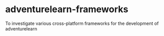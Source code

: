 # adventurelearn-frameworks
To investigate various cross-platform frameworks for the development of adventurelearn
